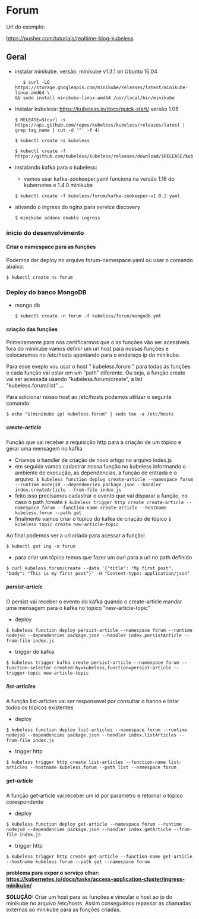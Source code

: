 # Forum

Url do exemplo:

<https://pusher.com/tutorials/realtime-blog-kubeless>

## Geral

* instalar minikube. versão: minikube v1.3.1 on Ubuntu 16.04

    ```console
       $ curl -LO https://storage.googleapis.com/minikube/releases/latest/minikube-linux-amd64 \
    && sudo install minikube-linux-amd64 /usr/local/bin/minikube  
    ```

* Instalar kubeless: https://kubeless.io/docs/quick-start/ versão 1.05

    ```console
    $ RELEASE=$(curl -s https://api.github.com/repos/kubeless/kubeless/releases/latest | grep tag_name | cut -d '"' -f 4)
    
    $ kubectl create ns kubeless

    $ kubectl create -f https://github.com/kubeless/kubeless/releases/download/$RELEASE/kubeless-$RELEASE.yaml
    ```

* instalando kafka para o kubeless:

    * vamos usar kafka-zookeeper.yaml funciona na versão 1.16 do kubernetes e 1.4.0 minikube

    ```console
    $ kubectl create -f kubeless/forum/kafka-zookeeper-v1.0.2.yaml
    ```

* ativando o ingress do nginx para service discovery

    ```console
    $ minikube addons enable ingress
    ```



### inicio do desenvolvimento

#### Criar o namespace para as funções

Podemos dar deploy no arquivo forum-namespace.yaml ou usar o comando abaixo:

`$ kubectl create ns forum`

### Deploy do banco MongoDB

* mongo db

    ```console
    $ kubectl create -n forum -f kubeless/forum/mongodb.yml
    ```

#### criação das funções

Primeiramente para nos certificarmos que o as funções vão ser acessiveis fora do minikube vamos definir um url host para nossas funções e colocaremos no /etc/hosts apontando para o endereço ip do minikube.

Para esse exeplo vou usar o host " kubeless.forum " para todas as funções e cada função vai estar em um "path" diferente. Ou seja, a função create vai ser acessada usando "kubeless.forum/create", a list "kubeless.forum/list" ...

Para adicionar nosso host ao /etc/hosts podemos utilizar o segunte comando:

```console
$ echo "$(minikube ip) kubeless.forum" | sudo tee -a /etc/hosts
```

##### create-article

Função que vai receber a requisição http para a criação de um tópico e gerar uma mensagem no kafka

* Criamos o handler de criação de novo artigo no arquivo index.js
* em seguida vamos cadastrar nossa função no kubeless informando o ambiente de execução, as dependencias, a função de entrada e o arquivo.
	`$ kubeless function deploy create-article --namespace forum --runtime nodejs8 --dependencies package.json --handler index.createArticle --from-file index.js`
* feito isso precisamos cadastrar o evento que vai disparar a função, no caso o path /create
	`$ kubeless trigger http create create-article --namespace forum --function-name create-article --hostname kubeless.forum --path get`
* finalmente vamos criar o topico do kafka de criação de tópico
	`$ kubeless topic create new-article-topic`

Ao final podemos ver a url criada para acessar a função:

`$ kubectl get ing -n forum`

* para criar um tópico temos que fazer um curl para a url no path definido

```console
$ curl kubeless.forum/create --data '{"title": "My first post", "body": "This is my first post"}' -H "Content-type: application/json"
```


##### persist-article

O persist vai receber o evento do kafka quando o create-article mandar uma mensagem para o kafka no topico "new-article-topic"

* deploy

`$ kubeless function deploy persist-article --namespace forum --runtime nodejs8 --dependencies package.json --handler index.persistArticle --from-file index.js`

* trigger do kafka

`$ kubeless trigger kafka create persist-article --namespace forum --function-selector created-by=kubeless,function=persist-article --trigger-topic new-article-topic`

##### list-articles

A função list-articles vai ser responsavel por consultar o banco e listar todos os tópicos existentes

* deploy

`$ kubeless function deploy list-articles --namespace forum --runtime nodejs8 --dependencies package.json --handler index.listArticles --from-file index.js`

* trigger http

`$ kubeless trigger http create list-articles --function-name list-articles --hostname kubeless.forum --path list --namespace forum`

##### get-article

A função get-article vai receber um id por parametro e retornar o tópico corespondente

* deploy

`$ kubeless function deploy get-article --namespace forum --runtime nodejs8 --dependencies package.json --handler index.getArticle --from-file index.js`

* trigger http

`$ kubeless trigger http create get-article --function-name get-article --hostname kubeless.forum --path get --namespace forum`


**problema para expor o serviço olhar: https://kubernetes.io/docs/tasks/access-application-cluster/ingress-minikube/**

**SOLUÇÂO:**
Criar um host para as funções e vincular o host ao ip do minikube no arquivo /etc/hosts.
Assim conseguimos repassar as chamadas externas ao minikube para as funções criadas.
